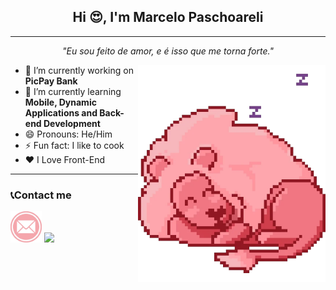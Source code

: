 <h2 align="center"><span>Hi 😍, I'm Marcelo Paschoareli</span></h2>
<hr>

<p align="center">
  <em>"Eu sou feito de amor, e é isso que me torna forte."</em>
</p>

<img src="lion.webp" width="300px" align="right">

<ul>
  <li>🔭 I’m currently working on <strong>PicPay Bank</strong></li>
  <li>🌱 I’m currently learning <strong>Mobile, Dynamic Applications and Back-end Development</strong></li>
  <li>😄 Pronouns: He/Him</li>
  <li>⚡ Fun fact: I like to cook</li>
  <li>❤️ I Love Front-End</li>
</ul>
<hr>
<h3>📞Contact me</h3>
<div>
  <img src="pink.png" width="50px">
  <img src="linkedin.png" width="50px">  
</div>


